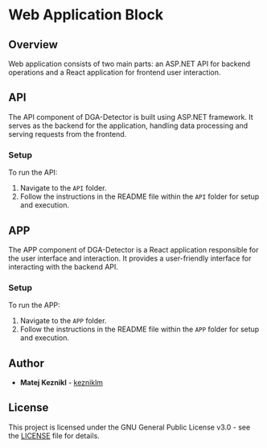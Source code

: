 # Web Application Block

## Overview
Web application consists of two main parts: an ASP.NET API for backend operations and a React application for frontend user interaction.

## API
The API component of DGA-Detector is built using ASP.NET framework. It serves as the backend for the application, handling data processing and serving requests from the frontend.

### Setup
To run the API:
1. Navigate to the `API` folder.
2. Follow the instructions in the README file within the `API` folder for setup and execution.

## APP
The APP component of DGA-Detector is a React application responsible for the user interface and interaction. It provides a user-friendly interface for interacting with the backend API.

### Setup
To run the APP:
1. Navigate to the `APP` folder.
2. Follow the instructions in the README file within the `APP` folder for setup and execution.

## Author

- **Matej Keznikl** -  [kezniklm](https://github.com/kezniklm)

## License

This project is licensed under the GNU General Public License v3.0 - see the [LICENSE](../../LICENSE) file for details.

